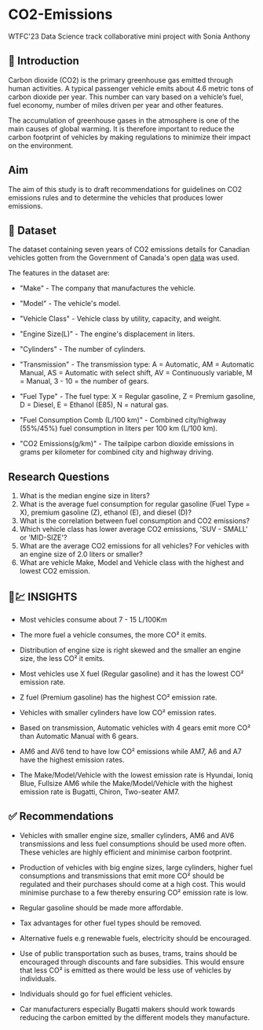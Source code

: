 # CO2-Emissions
WTFC'23 Data Science track collaborative mini project with Sonia Anthony

## 📖 Introduction
Carbon dioxide (CO2) is the primary greenhouse gas emitted through human activities. A typical passenger vehicle emits about 4.6 metric tons of carbon dioxide per year. This number can vary based on a vehicle’s fuel, fuel economy,  number of miles driven per year and other features. 

The accumulation of greenhouse gases in the atmosphere is one of the main causes of global warming. It is therefore important to reduce the carbon footprint of vehicles by making regulations to minimize their impact on the environment.
## Aim
The aim of this study is to draft recommendations for guidelines on CO2 emissions rules and to determine the vehicles that produces lower emissions.

## 💾 Dataset
The dataset containing seven years of CO2 emissions details for Canadian vehicles gotten from the Government of Canada's open [data](https://open.canada.ca/data/en/dataset98f1a129-f628-4ce4-b24d-6f16bf24dd64#wb-auto-6)
was used.

The features in the dataset are:
- "Make" - The company that manufactures the vehicle.

- "Model" - The vehicle's model.

- "Vehicle Class" - Vehicle class by utility, capacity, and weight.

- "Engine Size(L)" - The engine's displacement in liters.

- "Cylinders" - The number of cylinders.

- "Transmission" - The transmission type: A = Automatic, AM = Automatic Manual, AS = Automatic with select shift, AV = Continuously variable, M = Manual, 3 - 10 = the number of gears.

- "Fuel Type" - The fuel type: X = Regular gasoline, Z = Premium gasoline, D = Diesel, E = Ethanol (E85), N = natural gas.

- "Fuel Consumption Comb (L/100 km)" - Combined city/highway (55%/45%) fuel consumption in liters per 100 km (L/100 km).

- "CO2 Emissions(g/km)" - The tailpipe carbon dioxide emissions in grams per kilometer for combined city and highway driving.


## Research Questions

1. What is the median engine size in liters?
2. What is the average fuel consumption for regular gasoline (Fuel Type = X), premium gasoline (Z), ethanol (E), and diesel (D)?  
3. What is the correlation between fuel consumption and CO2 emissions?
4. Which vehicle class has lower average CO2 emissions, 'SUV - SMALL' or 'MID-SIZE'? 
5. What are the average CO2 emissions for all vehicles? For vehicles with an engine size of 2.0 liters or smaller?
6. What are vehicle Make, Model and Vehicle class with the highest and lowest CO2 emission.


## 👀💹 INSIGHTS

- Most vehicles consume about 7 - 15 L/100Km
- The more fuel a vehicle consumes, the more CO² it emits.

- Distribution of engine size is right skewed and the smaller an engine size, the less CO² it emits.

- Most vehicles use X fuel (Regular gasoline) and it has the lowest CO² emission rate.

- Z fuel (Premium gasoline) has the highest CO² emission rate.

- Vehicles with smaller cylinders have low CO² emission rates.

- Based on transmission, Automatic vehicles with 4 gears emit more CO² than Automatic Manual with 6 gears.

- AM6 and AV6 tend to have low CO² emissions while AM7, A6 and A7 have the highest emission rates.

- The Make/Model/Vehicle with the lowest emission rate is Hyundai, Ioniq Blue, Fullsize AM6 while the Make/Model/Vehicle with the highest emission rate is Bugatti, Chiron, Two-seater AM7.


## ✅ Recommendations

- Vehicles with smaller engine size, smaller cylinders, AM6 and AV6 transmissions and less fuel consumptions should be used more often. These vehicles are highly efficient and minimise carbon footprint. 

- Production of vehicles with big engine sizes, large cylinders, higher fuel consumptions and transmissions that emit more CO² should be regulated and their purchases should come at a high cost. This would minimise purchase to a few thereby ensuring CO² emission rate is low.

- Regular gasoline should be made more affordable.

- Tax advantages for other fuel types should be removed. 

- Alternative fuels e.g renewable fuels, electricity should be encouraged.

- Use of public transportation such as buses, trams, trains should be 
encouraged through discounts and fare subsidies. This would ensure that less CO² is emitted as there would be less use of vehicles by individuals.

- Individuals should go for fuel efficient vehicles.

- Car manufacturers especially Bugatti makers should work towards reducing the carbon emitted by the different models they manufacture.
